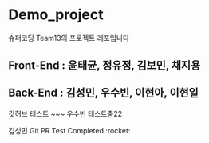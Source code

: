 # Demo_project

슈퍼코딩 Team13의 프로젝트 레포입니다<br>

<h2 style="text-style:bold;">  Front-End : 윤태균, 정유정, 김보민, 채지용 <br><br> Back-End : 김성민, 우수빈, 이현아, 이현일 </h2>

<p> 깃허브 테스트 ~~~ 우수빈 테스트중22</p>

<p> 김성민 Git PR Test Completed :rocket: </p>
